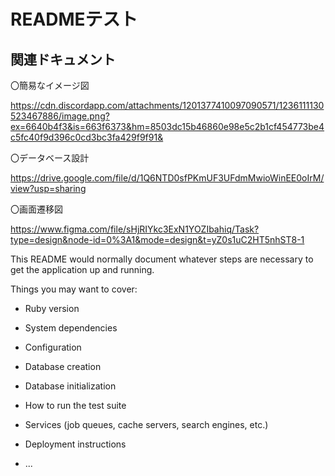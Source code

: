 # READMEテスト

## 関連ドキュメント

〇簡易なイメージ図

https://cdn.discordapp.com/attachments/1201377410097090571/1236111130523467886/image.png?ex=6640b4f3&is=663f6373&hm=8503dc15b46860e98e5c2b1cf454773be4c5fc40f9d396c0cd3bc3fa429f9f91&

〇データベース設計

https://drive.google.com/file/d/1Q6NTD0sfPKmUF3UFdmMwioWinEE0oIrM/view?usp=sharing

〇画面遷移図

https://www.figma.com/file/sHjRIYkc3ExN1YOZIbahiq/Task?type=design&node-id=0%3A1&mode=design&t=yZ0s1uC2HT5nhST8-1

This README would normally document whatever steps are necessary to get the
application up and running.

Things you may want to cover:

- Ruby version

- System dependencies

- Configuration

- Database creation

- Database initialization

- How to run the test suite

- Services (job queues, cache servers, search engines, etc.)

- Deployment instructions

- ...
